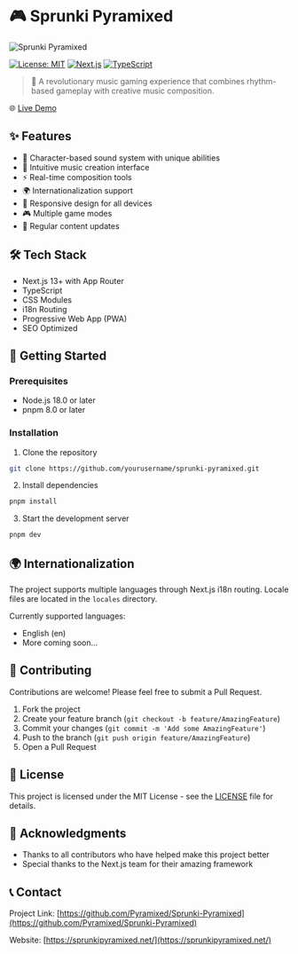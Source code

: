 # 🎮 Sprunki Pyramixed

![Sprunki Pyramixed](https://sprunkipyramixed.net/gallery-1.jpg)

[![License: MIT](https://img.shields.io/badge/License-MIT-yellow.svg)](https://opensource.org/licenses/MIT)
[![Next.js](https://img.shields.io/badge/Next.js-13.0+-blueviolet.svg)](https://nextjs.org/)
[![TypeScript](https://img.shields.io/badge/TypeScript-5.0+-blue.svg)](https://www.typescriptlang.org/)

> 🎵 A revolutionary music gaming experience that combines rhythm-based gameplay with creative music composition.

🌐 [Live Demo](https://sprunkipyramixed.net/)

## ✨ Features

- 🎨 Character-based sound system with unique abilities
- 🎹 Intuitive music creation interface
- ⚡ Real-time composition tools
- 🌍 Internationalization support
- 📱 Responsive design for all devices
- 🎮 Multiple game modes
- 🔄 Regular content updates

## 🛠️ Tech Stack

- Next.js 13+ with App Router
- TypeScript
- CSS Modules
- i18n Routing
- Progressive Web App (PWA)
- SEO Optimized

## 🚀 Getting Started

### Prerequisites

- Node.js 18.0 or later
- pnpm 8.0 or later

### Installation

1. Clone the repository
```bash
git clone https://github.com/yourusername/sprunki-pyramixed.git
```
2. Install dependencies
```bash
pnpm install
```
3. Start the development server
```bash
pnpm dev
```

## 🌍 Internationalization

The project supports multiple languages through Next.js i18n routing. Locale files are located in the `locales` directory.

Currently supported languages:
- English (en)
- More coming soon...


## 🤝 Contributing

Contributions are welcome! Please feel free to submit a Pull Request.

1. Fork the project
2. Create your feature branch (`git checkout -b feature/AmazingFeature`)
3. Commit your changes (`git commit -m 'Add some AmazingFeature'`)
4. Push to the branch (`git push origin feature/AmazingFeature`)
5. Open a Pull Request

## 📝 License

This project is licensed under the MIT License - see the [LICENSE](LICENSE) file for details.

## 🙏 Acknowledgments

- Thanks to all contributors who have helped make this project better
- Special thanks to the Next.js team for their amazing framework

## 📞 Contact

Project Link: [https://github.com/Pyramixed/Sprunki-Pyramixed](https://github.com/Pyramixed/Sprunki-Pyramixed)

Website: [https://sprunkipyramixed.net/](https://sprunkipyramixed.net/)
